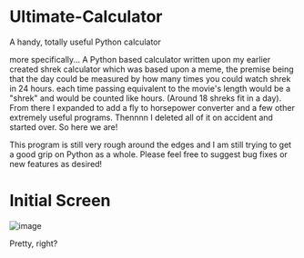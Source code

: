 # Ultimate-Calculator

A handy, totally useful Python calculator




more specifically...
A Python based calculator written upon my earlier created shrek calculator which was based upon a meme, the premise being that the day could be measured by how many times you could watch shrek in 24 hours. each time passing equivalent to the movie's length would be a "shrek" and would be counted like hours. (Around 18 shreks fit in a day). From there I expanded to add a fly to horsepower converter and a few other extremely useful programs. Thennnn I deleted all of it on accident and started over. So here we are!

This program is still very rough around the edges and I am still trying to get a good grip on Python as a whole. Please feel free to suggest bug fixes or new features as desired!

# Initial Screen
![image](https://user-images.githubusercontent.com/84045381/121619002-6ca4a280-ca2d-11eb-9bec-7ecc0041f3f4.png)

Pretty, right?
